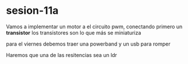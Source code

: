 # sesion-11a

Vamos a implementar un motor a el circuito pwm, conectando primero un **transistor**
los transistores son lo que más se miniaturiza

para el viernes debemos traer una powerband y un usb para romper 

Haremos que una de las resitencias sea un ldr 
